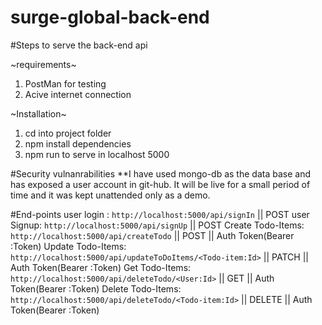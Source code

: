 # surge-global-back-end

#Steps to serve the back-end api

~requirements~
1. PostMan for testing
2. Acive internet connection

~Installation~
1. cd into project folder
2. npm install dependencies
3. npm run to serve in localhost 5000

#Security vulnanrabilities
**I have used mongo-db as the data base and has exposed a user account in git-hub. It will be live for a small period of time and it was kept unattended only as a demo.

#End-points
user login : `http://localhost:5000/api/signIn` || POST
user Signup: `http://localhost:5000/api/signUp` || POST
Create Todo-Items: `http://localhost:5000/api/createTodo` || POST || Auth Token(Bearer :Token)
Update Todo-Items: `http://localhost:5000/api/updateToDoItems/<Todo-item:Id>` || PATCH || Auth Token(Bearer :Token)
Get Todo-Items: `http://localhost:5000/api/deleteTodo/<User:Id>` || GET || Auth Token(Bearer :Token)
Delete Todo-Items: `http://localhost:5000/api/deleteTodo/<Todo-item:Id>` || DELETE || Auth Token(Bearer :Token)
